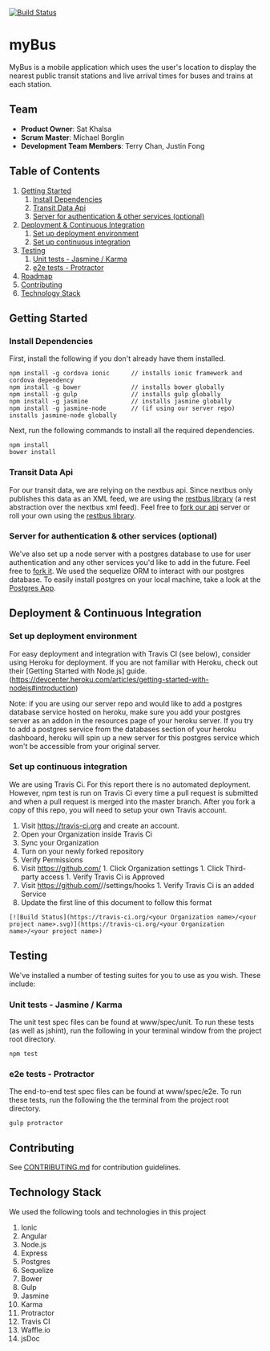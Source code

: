 [![Build Status](https://travis-ci.org/inverted-murmuration/project.svg)](https://travis-ci.org/inverted-murmuration/project)

# myBus

MyBus is a mobile application which uses the user's location to display the nearest public transit stations and live 
arrival times for buses and trains at each station. 

## Team

  - __Product Owner__: Sat Khalsa
  - __Scrum Master__: Michael Borglin
  - __Development Team Members__: Terry Chan, Justin Fong

## Table of Contents

1. [Getting Started](#getting-started)
    1. [Install Dependencies](#install-dependencies)
    1. [Transit Data Api](#transit-data-api)
    1. [Server for authentication & other services (optional)](#server-for-authentication--other-services-optional)
1. [Deployment & Continuous Integration](#deployment--continuous-integration)
    1. [Set up deployment environment](#set-up-deployment-environment)
    1. [Set up continuous integration](#set-up-continuous-integration)
1. [Testing](#testing)
    1. [Unit tests - Jasmine / Karma](#unit-tests---jasmine--karma)
    1. [e2e tests - Protractor](#e2e-tests---protractor)
1. [Roadmap](#roadmap)
1. [Contributing](#contributing)
1. [Technology Stack](#technology-stack)

## Getting Started

### Install Dependencies

First, install the following if you don't already have them installed.

```
npm install -g cordova ionic      // installs ionic framework and cordova dependency
npm install -g bower              // installs bower globally
npm install -g gulp               // installs gulp globally
npm install -g jasmine            // installs jasmine globally
npm install -g jasmine-node       // (if using our server repo) installs jasmine-node globally
```

Next, run the following commands to install all the required dependencies.

```
npm install
bower install
```

### Transit Data Api

For our transit data, we are relying on the nextbus api. Since nextbus only publishes this data as an XML feed, we are
using the [restbus library](http://restbus.info/) (a rest abstraction over the nextbus xml feed). Feel free to [fork
our api](https://github.com/inverted-murmuration/api) server or roll your own using the 
[restbus library](http://restbus.info/). 

### Server for authentication & other services (optional)

We've also set up a node server with a postgres database to use for user authentication and any other services you'd 
like to add in the future. Feel free to [fork it](https://github.com/inverted-murmuration/server). We used the sequelize
ORM to interact with our postgres database. To easily install postgres on your local machine, take a look at the 
[Postgres App](http://postgresapp.com/).

## Deployment & Continuous Integration

### Set up deployment environment

For easy deployment and integration with Travis CI (see below), consider using Heroku for deployment. If you are not
familiar with Heroku, check out their [Getting Started with Node.js] guide.
(https://devcenter.heroku.com/articles/getting-started-with-nodejs#introduction)

Note: if you are using our server repo and would like to add a postgres database service hosted on heroku, make sure
you add your postgres server as an addon in the resources page of your heroku server. If you try to add a postgres
service from the databases section of your heroku dashboard, heroku will spin up a new server for this postgres service
which won't be accessible from your original server.

### Set up continuous integration

We are using Travis Ci. For this report there is no automated deployment. However, npm test is run on Travis Ci every time a pull request is submitted and when a pull request is merged into the master branch. After you fork a copy of this repo, you will need to setup your own Travis account. 

1. Visit https://travis-ci.org and create an account.
1. Open your Organization inside Travis Ci
  1. Sync your Organization
  1. Turn on your newly forked repository
1. Verify Permissions 
  1. Visit https://github.com/<your Organization name>
    1. Click Organization settings
    1. Click Third-party access
    1. Verify Travis Ci is Approved
  1. Visit https://github.com/<your Organization name>/<your project name>/settings/hooks
    1. Verify Travis Ci is an added Service
1. Update the first line of this document to follow this format

```
[![Build Status](https://travis-ci.org/<your Organization name>/<your project name>.svg)](https://travis-ci.org/<your Organization name>/<your project name>)
```


## Testing

We've installed a number of testing suites for you to use as you wish. These include:

### Unit tests - Jasmine / Karma 

The unit test spec files can be found at www/spec/unit. To run these tests (as well as jshint), run the following in
your terminal window from the project root directory.

```
npm test
```

### e2e tests - Protractor

The end-to-end test spec files can be found at www/spec/e2e. To run these tests, run the following the the terminal from
the project root directory.

```
gulp protractor
```

## Contributing

See [CONTRIBUTING.md](CONTRIBUTING.md) for contribution guidelines.

## Technology Stack

We used the following tools and technologies in this project

1. Ionic
1. Angular
1. Node.js
1. Express
1. Postgres
1. Sequelize
1. Bower
1. Gulp
1. Jasmine
1. Karma
1. Protractor
1. Travis CI
1. Waffle.io
1. jsDoc